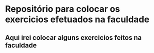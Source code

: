 # Repositório para colocar os exercicios efetuados na faculdade

## Aqui irei colocar alguns exercicios feitos na faculdade
